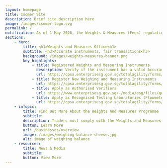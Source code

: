```yaml
---
layout: homepage
title: Isomer Site
description: Brief site description here
image: /images/isomer-logo.svg
permalink: /
notification: As of 1 May 2020, the Weights & Measures (Fees) regulations have been revised to reflect the lowered costs of verifying weighing and measuring instruments. To learn more, click <a href= "url"> here</a>(/news-and-media/circulars/_posts/2020-05-01-test.md){:target="_blank"}.
sections:
    - hero:
        title: <h1>Weights and Measures Office<h1>
        subtitle: <h3>Accurate instruments, fair transactions<h3>
        background: /images/weights-measures-banner.png
        key_highlights:
            - title: Registered Weights and Measuring Instruments
              description: Verify if the instrument has a valid Accuracy Label
              url: https://cpsa.enterprisesg.gov.sg/totalagility/forms/custom/publicsite/login.html
            - title: Register New Weighing and Measuring Instruments 
              url: https://cpsa.enterprisesg.gov.sg/totalagility/forms/cpssite/PublicTermsAndCondition.form?STR_FORM=PatternRegistration%20Submit.form
            - title: Apply as Authorised Verifiers 
              url: https://www.enterprisesg.gov.sg/-/media/esg/files/quality-and-standards/consumer-protection/for-suppliers/weights-and-measures/appln_for_designation_as_av.pdf?la=en
            - title: Apply as Recognised Testing Laboratories (Flowmeter)
              url: https://cpsa.enterprisesg.gov.sg/totalagility/forms/cpssite/PublicTermsAndCondition.form?STR_FORM=DesnApplicationWMPRTL.form%3FAT%3D1
    - infopic:
        title: Find Out More About the Weights And Measures Programme
        subtitle: 
        description: Traders must comply with the Weights and Measures Act to ensure accurate transactions and give consumers peace of mind knowing that they get what they pay for.
        button: Learn More
        url: /businesses/overview
        image: /images/weighing-balance-cheese.jpg
        alt: image of weighing balance
    - resources:
        title: News & Media
        subtitle:
        button: View More
---
```


